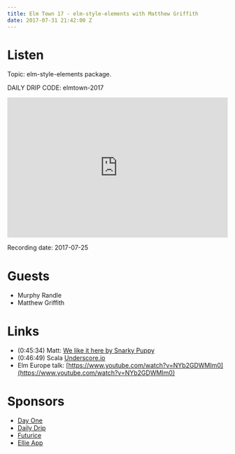 ```yaml
---
title: Elm Town 17 - elm-style-elements with Matthew Griffith
date: 2017-07-31 21:42:00 Z
---
```


# Listen
Topic: elm-style-elements package.

DAILY DRIP CODE: elmtown-2017
<iframe src="https://cast.rocks/player/6039/Elm-Town-17-Style-Elements-Package.mp3?episodeTitle=Elm%20Town%2017%20-%20Elm%20Style%20Elements%20with%20Matthew%20Griffith&podcastTitle=Elm%20Town&episodeDate=July%2031st%2C%202017&imageURL=https%3A%2F%2Fcast.rocks%2Fhosting%2F6039%2Ffeeds%2F8YSE5.jpg&itunesLink=https%3A%2F%2Fitunes.apple.com%2Fus%2Fpodcast%2Felm-town%2Fid1158047037%3Fmt%3D2" style="border: none; min-height: 265px; max-height: 320px; max-width: 558px; min-width: 270px; width: 100%; height: 100%;" scrollbars="no"></iframe>

Recording date: 2017-07-25


# Guests
- Murphy Randle
- Matthew Griffith


# Links
- (0:45:34) Matt: [We like it here by Snarky Puppy](https://www.youtube.com/watch?v=kk0WRHV_vt8&list=PL850qmLJBqCsgG53TS6-kc7v-7FhaCXZL)
- (0:46:49) Scala [Underscore.io](http://underscore.io/books/)
- Elm Europe talk: [https://www.youtube.com/watch?v=NYb2GDWMIm0](https://www.youtube.com/watch?v=NYb2GDWMIm0)


# Sponsors
- [Day One](https://dayoneapp.com)
- [Daily Drip](https://www.dailydrip.com/)
- [Futurice](http://futurice.com/)
- [Ellie App](https://ellie-app.com/new)
